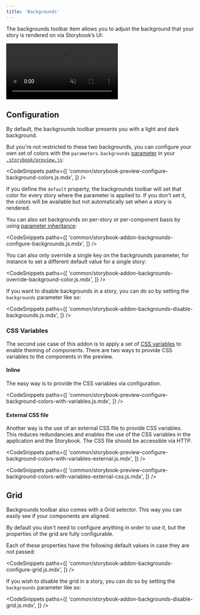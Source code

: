 ```yaml
---
title: 'Backgrounds'
---
```


The backgrounds toolbar item allows you to adjust the background that your story is rendered on via Storybook’s UI:

<video autoPlay muted playsInline loop>
  <source
    src="addon-backgrounds-optimized.mp4"
    type="video/mp4"
  />
</video>

## Configuration

By default, the backgrounds toolbar presents you with a light and dark background.

But you're not restricted to these two backgrounds, you can configure your own set of colors with the `parameters.backgrounds` [parameter](../writing-stories/parameters.md) in your [`.storybook/preview.js`](../configure/overview.md#configure-story-rendering):

<!-- prettier-ignore-start -->

<CodeSnippets
  paths={[
    'common/storybook-preview-configure-background-colors.js.mdx',
  ]}
/>

<!-- prettier-ignore-end -->

If you define the `default` property, the backgrounds toolbar will set that color for every story where the parameter is applied to. If you don't set it, the colors will be available but not automatically set when a story is rendered.

You can also set backgrounds on per-story or per-component basis by using [parameter inheritance](../writing-stories/parameters.md#component-parameters):

<!-- prettier-ignore-start -->

<CodeSnippets
  paths={[
    'common/storybook-addon-backgrounds-configure-backgrounds.js.mdx',
  ]}
/>

<!-- prettier-ignore-end -->

You can also only override a single key on the backgrounds parameter, for instance to set a different default value for a single story:

<!-- prettier-ignore-start -->

<CodeSnippets
  paths={[
    'common/storybook-addon-backgrounds-override-background-color.js.mdx',
  ]}
/>

<!-- prettier-ignore-end -->

If you want to disable backgrounds in a story, you can do so by setting the `backgrounds` parameter like so:

<!-- prettier-ignore-start -->

<CodeSnippets
  paths={[
    'common/storybook-addon-backgrounds-disable-backgrounds.js.mdx',
  ]}
/>

<!-- prettier-ignore-end -->

### CSS Variables

The second use case of this addon is to apply a set of [CSS variables](https://developer.mozilla.org/en-US/docs/Web/CSS/Using_CSS_custom_properties) to enable theming of components.
There are two ways to provide CSS variables to the components in the preview. 

#### Inline 

The easy way is to provide the CSS variables via configuration.

<!-- prettier-ignore-start -->

<CodeSnippets
paths={[
'common/storybook-preview-configure-background-colors-with-variables.js.mdx',
]}
/>

<!-- prettier-ignore-end -->

#### External CSS file

Another way is the use of an external CSS file to provide CSS variables. This reduces redundancies and enables the use of the CSS variables in the application and the Storybook. The CSS file should be accessible via HTTP.

<!-- prettier-ignore-start -->

<CodeSnippets
paths={[
'common/storybook-preview-configure-background-colors-with-variables-external.js.mdx',
]}
/>

<CodeSnippets
paths={[
'common/storybook-preview-configure-background-colors-with-variables-external-css.js.mdx',
]}
/>

<!-- prettier-ignore-end -->


## Grid

Backgrounds toolbar also comes with a Grid selector. This way you can easily see if your components are aligned.

By default you don't need to configure anything in order to use it, but the properties of the grid are fully configurable. 

Each of these properties have the following default values in case they are not passed:

<!-- prettier-ignore-start -->

<CodeSnippets
  paths={[
    'common/storybook-addon-backgrounds-configure-grid.js.mdx',
  ]}
/>

<!-- prettier-ignore-end -->

If you wish to disable the grid in a story, you can do so by setting the `backgrounds` parameter like so:

<!-- prettier-ignore-start -->

<CodeSnippets
  paths={[
    'common/storybook-addon-backgrounds-disable-grid.js.mdx',
  ]}
/>

<!-- prettier-ignore-end -->
